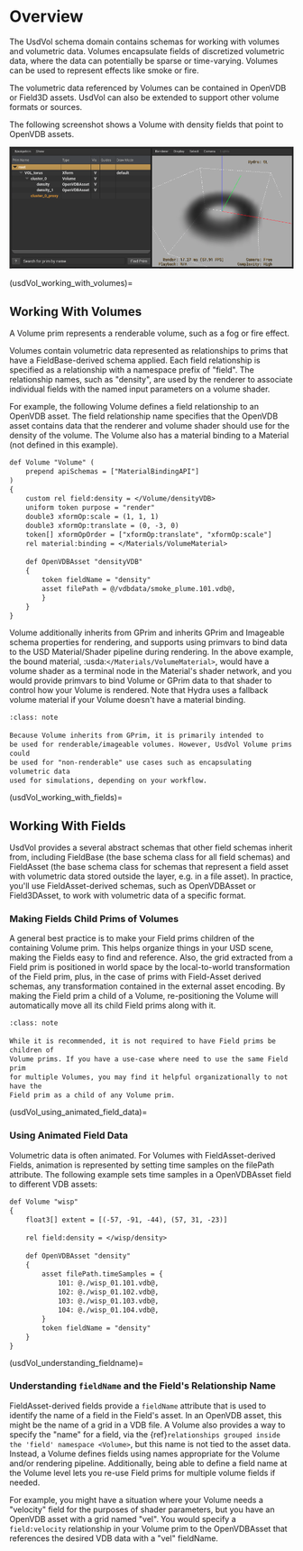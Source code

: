 # Overview

The UsdVol schema domain contains schemas for working with volumes and
volumetric data. Volumes encapsulate fields of discretized volumetric data,
where the data can potentially be sparse or time-varying. Volumes can be used
to represent effects like smoke or fire.

The volumetric data referenced by Volumes can be contained in OpenVDB or Field3D
assets. UsdVol can also be extended to support other volume formats or sources.

The following screenshot shows a Volume with density fields that point to
OpenVDB assets.

![Example screenshot](volExample.png)

(usdVol_working_with_volumes)=

## Working With Volumes

A Volume prim represents a renderable volume, such as a fog or fire effect.

Volumes contain volumetric data represented as relationships to prims that
have a FieldBase-derived schema applied. Each field relationship is specified
as a relationship with a namespace prefix of "field". The relationship names,
such as "density", are used by the renderer to associate individual fields with
the named input parameters on a volume shader.

For example, the following Volume defines a field relationship to an OpenVDB
asset. The field relationship name specifies that the OpenVDB asset contains
data that the renderer and volume shader should use for the density of the
volume. The Volume also has a material binding to a Material (not defined in
this example).

```{code-block} usda
def Volume "Volume" (
    prepend apiSchemas = ["MaterialBindingAPI"]
)
{
    custom rel field:density = </Volume/densityVDB>
    uniform token purpose = "render"
    double3 xformOp:scale = (1, 1, 1)
    double3 xformOp:translate = (0, -3, 0)
    token[] xformOpOrder = ["xformOp:translate", "xformOp:scale"]
    rel material:binding = </Materials/VolumeMaterial>    

    def OpenVDBAsset "densityVDB"
    {
        token fieldName = "density"
        asset filePath = @/vdbdata/smoke_plume.101.vdb@,
        }
    }
}

```

Volume additionally inherits from GPrim and inherits GPrim and Imageable
schema properties for rendering, and supports using primvars to bind data
to the USD Material/Shader pipeline during rendering. In the above example,
the bound material, :usda:`</Materials/VolumeMaterial>`, would have a volume
shader as a terminal node in the Material's shader network, and you would
provide primvars to bind Volume or GPrim data to that shader to control how
your Volume is rendered. Note that Hydra uses a fallback volume material if
your Volume doesn't have a material binding.

```{admonition} Volume Use Cases 
:class: note

Because Volume inherits from GPrim, it is primarily intended to
be used for renderable/imageable volumes. However, UsdVol Volume prims could
be used for "non-renderable" use cases such as encapsulating volumetric data 
used for simulations, depending on your workflow.
```

(usdVol_working_with_fields)=

## Working With Fields

UsdVol provides a several abstract schemas that other field schemas inherit
from, including FieldBase (the base schema class for all field schemas) and
FieldAsset (the base schema class for schemas that represent a field asset with
volumetric data stored outside the layer, e.g. in a file asset). In practice,
you'll use FieldAsset-derived schemas, such as OpenVDBAsset or Field3DAsset,
to work with volumetric data of a specific format.

### Making Fields Child Prims of Volumes

A general best practice is to make your Field prims children of the containing
Volume prim. This helps organize things in your USD scene, making the Fields
easy to find and reference. Also, the grid extracted from a Field prim is
positioned in world space by the local-to-world transformation of the Field
prim, plus, in the case of prims with Field-Asset derived schemas, any
transformation contained in the external asset encoding. By making
the Field prim a child of a Volume, re-positioning the Volume will automatically
move all its child Field prims along with it.

```{admonition} Using Fields in Multiple Volumes
:class: note

While it is recommended, it is not required to have Field prims be children of
Volume prims. If you have a use-case where need to use the same Field prim
for multiple Volumes, you may find it helpful organizationally to not have the
Field prim as a child of any Volume prim. 
```

(usdVol_using_animated_field_data)=

### Using Animated Field Data

Volumetric data is often animated. For Volumes with FieldAsset-derived Fields,
animation is represented by setting time samples on the filePath attribute.
The following example sets time samples in a OpenVDBAsset field to different
VDB assets:

```{code}
def Volume "wisp"
{
    float3[] extent = [(-57, -91, -44), (57, 31, -23)]

    rel field:density = </wisp/density>

    def OpenVDBAsset "density"
    {
        asset filePath.timeSamples = {
            101: @./wisp_01.101.vdb@,
            102: @./wisp_01.102.vdb@,
            103: @./wisp_01.103.vdb@,
            104: @./wisp_01.104.vdb@,
        }
        token fieldName = "density"
    }
}
```

(usdVol_understanding_fieldname)=

### Understanding `fieldName` and the Field's Relationship Name

FieldAsset-derived fields provide a `fieldName` attribute that is used to
identify the name of a field in the Field's asset. In an OpenVDB asset, this
might be the name of a grid in a VDB file. A Volume also provides a way to
specify the "name" for a field, via the
{ref}`relationships grouped inside the 'field' namespace <Volume>`, but
this name is not tied to the asset data. Instead, a Volume defines fields using
names appropriate for the Volume and/or rendering pipeline. Additionally, being
able to define a field name at the Volume level lets you re-use Field prims for
multiple volume fields if needed.

For example, you might have a situation where your Volume needs a "velocity"
field for the purposes of shader parameters, but you have an OpenVDB asset with
a grid named "vel". You would specify a `field:velocity` relationship in your
Volume prim to the OpenVDBAsset that references the desired VDB data with a
"vel" fieldName.
